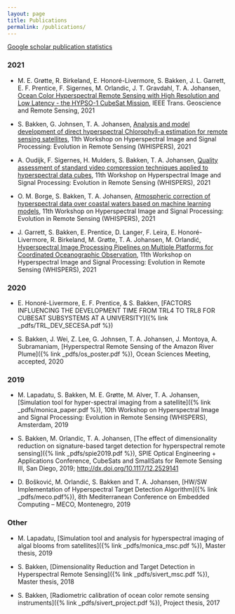 ```yaml
---
layout: page
title: Publications
permalink: /publications/
---
```


[Google scholar publication statistics](https://scholar.google.no/citations?user=XeDtzHEAAAAJ&hl=en)

### 2021

- M. E. Grøtte, R. Birkeland, E. Honoré-Livermore, S. Bakken, J. L. Garrett, E. F. Prentice, F. Sigernes, M. Orlandic, J. T. Gravdahl, T. A. Johansen, 
[Ocean Color Hyperspectral Remote Sensing with High Resolution and Low Latency - the HYPSO-1 CubeSat Mission](https://folk.ntnu.no/torarnj/public.html), 
IEEE Trans. Geoscience and Remote Sensing, 2021

- S. Bakken, G. Johnsen, T. A. Johansen, [Analysis and model development of direct hyperspectral Chlorophyll-a estimation for remote sensing satellites](https://folk.ntnu.no/torarnj/WHISPERS_2021_Direct_chl_a.pdf), 11th Workshop on Hyperspectral Image and Signal Processing: Evolution in Remote Sensing (WHISPERS), 2021

- A. Oudijk, F. Sigernes, H. Mulders, S. Bakken, T. A. Johansen, [Quality assessment of standard video compression techniques applied to hyperspectral data cubes](https://folk.ntnu.no/torarnj/Version12-03-2021_HSI_V6.pdf), 11th Workshop on Hyperspectral Image and Signal Processing: Evolution in Remote Sensing (WHISPERS), 2021

- O. M. Borge, S. Bakken, T. A. Johansen, [Atmospheric correction of hyperspectral data over coastal waters based on machine learning models](https://folk.ntnu.no/torarnj/WHISPERS_2021_AC.pdf), 11th Workshop on Hyperspectral Image and Signal Processing: Evolution in Remote Sensing (WHISPERS), 2021

- J. Garrett, S. Bakken, E. Prentice, D. Langer, F. Leira, E. Honoré-Livermore, R. Birkeland, M. Grøtte, T. A. Johansen, M. Orlandić, 
[Hyperspectral Image Processing Pipelines on Multiple Platforms for Coordinated Oceanographic Observation](https://folk.ntnu.no/torarnj/Hyperspectral_Image_Processing_Pipelines_on_Multiple_Platforms_for_Coordinated_Oceanographic_Observation.pdf), 
11th Workshop on Hyperspectral Image and Signal Processing: Evolution in Remote Sensing (WHISPERS), 2021


### 2020
- E. Honoré-Livermore, E. F. Prentice, & S. Bakken, 
[FACTORS INFLUENCING THE DEVELOPMENT TIME FROM TRL4 TO TRL8 FOR CUBESAT SUBSYSTEMS AT A UNIVERSITY]({% link _pdfs/TRL_DEV_SECESA.pdf %})

- S. Bakken, J. Wei, Z. Lee, G. Johnsen, T. A. Johansen, J. Montoya, A. Subramaniam,
[Hyperspectral Remote Sensing of the Amazon River Plume]({% link _pdfs/os_poster.pdf %}),
Ocean Sciences Meeting, accepted, 2020

### 2019
- M. Lapadatu, S. Bakken, M. E. Grøtte, M. Alver, T. A. Johansen,
[Simulation tool for hyper-spectral imaging from a satellite]({% link _pdfs/monica_paper.pdf %}),
10th Workshop on Hyperspectral Image and Signal Processing: Evolution in Remote Sensing (WHISPERS), Amsterdam, 2019

- S. Bakken, M. Orlandic, T. A. Johansen,
[The effect of dimensionality reduction on signature-based target detection for hyperspectral remote sensing]({% link _pdfs/spie2019.pdf %}),
SPIE Optical Engineering + Applications Conference, CubeSats and SmallSats for Remote Sensing III, San Diego, 2019; http://dx.doi.org/10.1117/12.2529141

- D. Bošković, M. Orlandić, S. Bakken and T. A. Johansen,
[HW/SW Implementation of Hyperspectral Target Detection Algorithm]({% link _pdfs/meco.pdf%}),
8th Mediterranean Conference on Embedded Computing – MECO, Montenegro, 2019


### Other
- M. Lapadatu,
[Simulation tool and analysis for hyperspectral imaging of algal blooms from satellites]({% link _pdfs/monica_msc.pdf %}),
Master thesis, 2019

- S. Bakken,
[Dimensionality Reduction and Target Detection in Hyperspectral Remote Sensing]({% link _pdfs/sivert_msc.pdf %}),
Master thesis, 2018

- S. Bakken,
[Radiometric calibration of ocean color remote sensing instruments]({% link _pdfs/sivert_project.pdf %}),
Project thesis, 2017

